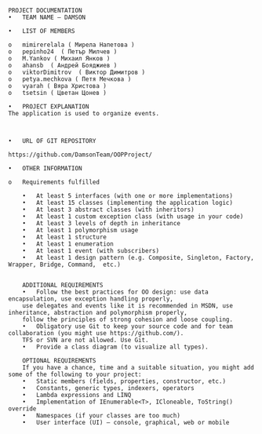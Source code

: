 	

	PROJECT DOCUMENTATION
	•	TEAM NAME – DAMSON

	•	LIST OF MEMBERS

	o	mimirerelala ( Мирела Напетова )
	o	pepinho24  ( Петър Милчев )
	o	M.Yankov ( Михаил Янков )
	o	ahansb  ( Андрей Бояджиев )
	o	viktorDimitrov  ( Виктор Димитров )
	o	petya.mechkova ( Петя Мечкова )
	o	vyarah ( Вяра Христова )
	o	tsetsin ( Цветан Цонев )

	•	PROJECT EXPLANATION
	The application is used to organize events. 
	
	

	•	URL OF GIT REPOSITORY
	
	https://github.com/DamsonTeam/OOPProject/

	•	OTHER INFORMATION
	
	o	Requirements fulfilled
		
		•	At least 5 interfaces (with one or more implementations)
		•	At least 15 classes (implementing the application logic)
		•	At least 3 abstract classes (with inheritors)
		•	At least 1 custom exception class (with usage in your code)
		•	At least 3 levels of depth in inheritance
		•	At least 1 polymorphism usage
		•	At least 1 structure
		•	At least 1 enumeration
		•	At least 1 event (with subscribers)
		•	At least 1 design pattern (e.g. Composite, Singleton, Factory, Wrapper, Bridge, Command,  etc.)

		
		ADDITIONAL REQUIREMENTS
		•	Follow the best practices for OO design: use data encapsulation, use exception handling properly,
		use delegates and events like it is recommended in MSDN, use inheritance, abstraction and polymorphism properly, 
		follow the principles of strong cohesion and loose coupling.
		•	Obligatory use Git to keep your source code and for team collaboration (you might use https://github.com/). 
		TFS or SVN are not allowed. Use Git.
		•	Provide a class diagram (to visualize all types).

		OPTIONAL REQUIREMENTS
		If you have a chance, time and a suitable situation, you might add some of the following to your project:
		•	Static members (fields, properties, constructor, etc.)
		•	Constants, generic types, indexers, operators
		•	Lambda expressions and LINQ
		•	Implementation of IEnumerable<T>, ICloneable, ToString() override
		•	Namespaces (if your classes are too much) 
		•	User interface (UI) – console, graphical, web or mobile


		
